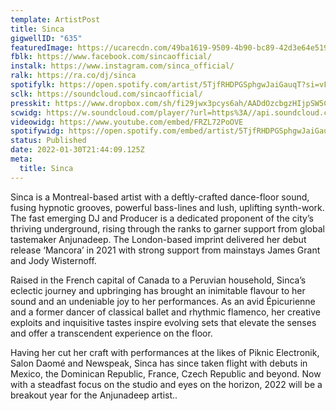 ```yaml
---
template: ArtistPost
title: Sinca
gigwellID: "635"
featuredImage: https://ucarecdn.com/49ba1619-9509-4b90-bc89-42d3e64e5190/-/crop/2048x667/0,228/-/preview/
fblk: https://www.facebook.com/sincaofficial/
instalk: https://www.instagram.com/sinca_official/
ralk: https://ra.co/dj/sinca
spotifylk: https://open.spotify.com/artist/5TjfRHDPGSphgwJaiGauqT?si=vFFFhk58TVOrMJ7HRiWCzw&dl_branch=1
sclk: https://soundcloud.com/sincaofficial/
presskit: https://www.dropbox.com/sh/fi29jwx3pcys6ah/AADdOzcbgzHIjpSW5C4Uigzqa?dl=0
scwidg: https://w.soundcloud.com/player/?url=https%3A//api.soundcloud.com/tracks/1196488945&color=%23ff5500&auto_play=false&hide_related=false&show_comments=true&show_user=true&show_reposts=false&show_teaser=true&visual=true
videowidg: https://www.youtube.com/embed/FRZL72PoOVE
spotifywidg: https://open.spotify.com/embed/artist/5TjfRHDPGSphgwJaiGauqT
status: Published
date: 2022-01-30T21:44:09.125Z
meta:
  title: Sinca
---
```

Sinca is a Montreal-based artist with a deftly-crafted dance-floor sound, fusing
hypnotic grooves, powerful bass-lines and lush, uplifting synth-work. The fast
emerging DJ and Producer is a dedicated proponent of the city’s thriving
underground, rising through the ranks to garner support from global tastemaker
Anjunadeep. The London-based imprint delivered her debut release ‘Mancora’
in 2021 with strong support from mainstays James Grant and Jody Wisternoff.


Raised in the French capital of Canada to a Peruvian household, Sinca’s eclectic
journey and upbringing has brought an inimitable flavour to her sound and an
undeniable joy to her performances. As an avid Épicurienne and a former dancer
of classical ballet and rhythmic flamenco, her creative exploits and inquisitive
tastes inspire evolving sets that elevate the senses and offer a transcendent
experience on the floor.


Having her cut her craft with performances at the likes of Piknic Electronik, Salon
Daomé and Newspeak, Sinca has since taken flight with debuts in Mexico, the
Dominican Republic, France, Czech Republic and beyond. Now with a steadfast
focus on the studio and eyes on the horizon, 2022 will be a breakout year for the
Anjunadeep artist..
